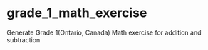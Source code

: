 # grade_1_math_exercise
Generate Grade 1(Ontario, Canada) Math exercise for addition and subtraction
